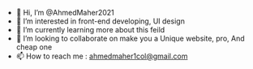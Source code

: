 - 👋 Hi, I’m @AhmedMaher2021
- 👀 I’m interested in front-end developing, UI design
- 🌱 I’m currently learning more about this feild
- 💞️ I’m looking to collaborate on make you a Unique website, pro, And cheap one
- 📫 How to reach me : ahmedmaher1col@gmail.com

<!---
AhmedMaher2021/AhmedMaher2021 is a ✨ special ✨ repository because its `README.md` (this file) appears on your GitHub profile.
You can click the Preview link to take a look at your changes.
--->
